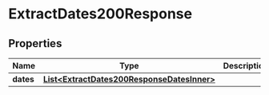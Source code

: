 

# ExtractDates200Response


## Properties

| Name | Type | Description | Notes |
|------------ | ------------- | ------------- | -------------|
|**dates** | [**List&lt;ExtractDates200ResponseDatesInner&gt;**](ExtractDates200ResponseDatesInner.md) |  |  [optional] |




